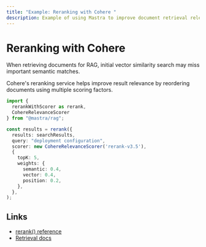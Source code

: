 ```yaml
---
title: "Example: Reranking with Cohere "
description: Example of using Mastra to improve document retrieval relevance with Cohere's reranking service.
---
```


# Reranking with Cohere

When retrieving documents for RAG, initial vector similarity search may miss important semantic matches.

Cohere's reranking service helps improve result relevance by reordering documents using multiple scoring factors.

```typescript
import { 
  rerankWithScorer as rerank, 
  CohereRelevanceScorer 
} from "@mastra/rag";

const results = rerank({
  results: searchResults,
  query: "deployment configuration",
  scorer: new CohereRelevanceScorer('rerank-v3.5'),
  {
    topK: 5,
    weights: {
      semantic: 0.4,
      vector: 0.4,
      position: 0.2,
    },
  },
);
```

## Links

- [rerank() reference](/reference/rag/rerankWithScorer.md)
- [Retrieval docs](/reference/rag/retrieval.md)
